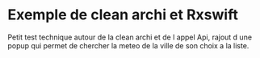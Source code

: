 # Exemple de clean archi et Rxswift


Petit test technique autour de la clean archi et de l appel Api, rajout d une popup qui permet de chercher la meteo de la ville de son choix a la liste.
